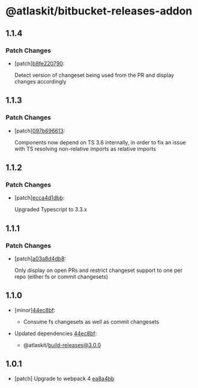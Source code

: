 # @atlaskit/bitbucket-releases-addon

## 1.1.4

### Patch Changes

- [patch][b8fe220790](https://bitbucket.org/atlassian/atlaskit-mk-2/commits/b8fe220790):

  Detect version of changeset being used from the PR and display changes accordingly

## 1.1.3

### Patch Changes

- [patch][097b696613](https://bitbucket.org/atlassian/atlaskit-mk-2/commits/097b696613):

  Components now depend on TS 3.6 internally, in order to fix an issue with TS resolving non-relative imports as relative imports

## 1.1.2

### Patch Changes

- [patch][ecca4d1dbb](https://bitbucket.org/atlassian/atlaskit-mk-2/commits/ecca4d1dbb):

  Upgraded Typescript to 3.3.x

## 1.1.1

### Patch Changes

- [patch][a03a8d4db8](https://bitbucket.org/atlassian/atlaskit-mk-2/commits/a03a8d4db8):

  Only display on open PRs and restrict changeset support to one per repo (either fs or commit changesets)

## 1.1.0

- [minor][44ec8bf](https://bitbucket.org/atlassian/atlaskit-mk-2/commits/44ec8bf):

  - Consume fs changesets as well as commit changesets

- Updated dependencies [44ec8bf](https://bitbucket.org/atlassian/atlaskit-mk-2/commits/44ec8bf):
  - @atlaskit/build-releases@3.0.0

## 1.0.1

- [patch] Upgrade to webpack 4 [ea8a4bb](https://bitbucket.org/atlassian/atlaskit-mk-2/commits/ea8a4bb)
